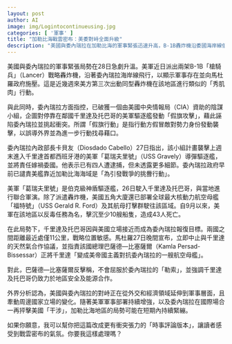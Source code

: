 ```yaml
---
layout: post
author: AI
image: img/Logintocontinueusing.jpg
categories: [ '軍事' ]
title: "加勒比海戰雲密布：美委對峙全面升級"  
description: "美國與委內瑞拉在加勒比海的軍事緊張迅速升高，B-1B轟炸機沿委國海岸線低空示威，航母打擊群壓境；委內瑞拉則指控CIA策劃假旗攻擊，斷天然氣合作並怒斥千里達成為美國前哨。戰雲籠罩，區域安全局勢正逼近臨界點。"  "
---
```

美國與委內瑞拉的軍事緊張局勢在28日急劇升溫。美軍近日派出兩架B-1B「槍騎兵」（Lancer）戰略轟炸機，沿著委內瑞拉海岸線飛行，以顯示軍事存在並向馬杜羅政府施壓。這是近幾週來美方第三次出動同型轟炸機在該地區進行類似的「秀肌肉」行動。  

與此同時，委內瑞拉方面指控，已破獲一個由美國中央情報局（CIA）資助的陰謀小組，企圖對停靠在鄰國千里達及托巴哥的美軍驅逐艦發動「假旗攻擊」，藉此誣陷委內瑞拉並挑起衝突。所謂「假旗行動」是指行動方假冒敵對勢力身份發動襲擊，以誤導外界並為進一步行動找尋藉口。  

委內瑞拉內政部長卡貝友（Diosdado Cabello）27日指出，該小組計畫襲擊上週末進入千里達首都西班牙港的美軍「葛瑞夫里號」（USS Gravely）導彈驅逐艦，並將責任嫁禍委國。他表示已有四人遭逮捕，但未透露更多細節。委內瑞拉政府早前已譴責美艦靠近加勒比海海域是「為引發戰爭的挑釁行動」。  

美軍「葛瑞夫里號」是伯克級神盾驅逐艦，26日駛入千里達及托巴哥，與當地進行聯合軍演。除了派遣轟炸機，美國五角大廈還已部署全球最大核動力航空母艦「福特號」（USS Gerald R. Ford）及其航母打擊群駛往該區域。自9月以來，美軍在該地區以反毒任務為名，擊沉至少10艘船隻，造成43人死亡。  

在此局勢下，千里達及托巴哥因與美國立場接近而成為委內瑞拉報復目標。兩國之間距離最近處僅11公里，戰略位置敏感。馬杜羅27日晚間宣布，立即中止與千里達的天然氣合作協議，並指責該國總理巴薩德—比塞薩爾（Kamla Persad-Bissessar）正將千里達「變成美帝國主義對抗委內瑞拉的一艘航空母艦」。  

對此，巴薩德—比塞薩爾反擊稱，不會屈服於委內瑞拉的「勒索」，並強調千里達及托巴哥仍致力於地區安全及能源合作。  

外界分析認為，美國與委內瑞拉的對峙正在從外交和經濟領域延伸到軍事層面，且牽動周邊國家立場的變化。隨著美軍軍事部署持續增強，以及委內瑞拉在國際場合一再抨擊美國「干涉」，加勒比海地區的局勢可能在短期內持續緊繃。  

如果你願意，我可以幫你把這篇改成更有衝突張力的「時事評論版本」，讓讀者感受到戰雲密布的氣氛。你要我這樣處理嗎？
